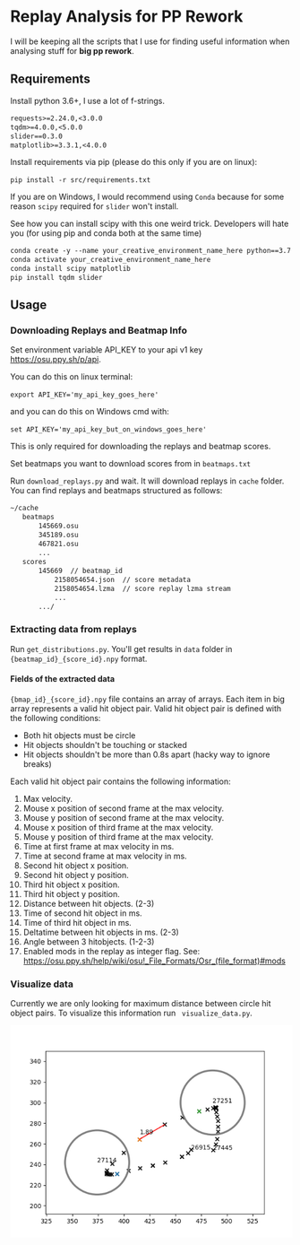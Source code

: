 # Replay Analysis for PP Rework

I will be keeping all the scripts that I use for finding useful information when analysing stuff for **big pp rework**.

## Requirements

Install python 3.6+, I use a lot of f-strings.

```
requests>=2.24.0,<3.0.0
tqdm>=4.0.0,<5.0.0
slider==0.3.0
matplotlib>=3.3.1,<4.0.0
```

Install requirements via pip (please do this only if you are on linux):

`pip install -r src/requirements.txt`

If you are on Windows, I would recommend using `Conda` because for some reason `scipy` required for `slider` won't install.

See how you can install scipy with this one weird trick. Developers will hate you (for using pip and conda both at the same time)
```shell script
conda create -y --name your_creative_environment_name_here python==3.7
conda activate your_creative_environment_name_here
conda install scipy matplotlib
pip install tqdm slider
```

## Usage
### Downloading Replays and Beatmap Info
Set environment variable API_KEY to your api v1 key https://osu.ppy.sh/p/api.

You can do this on linux terminal:

`export API_KEY='my_api_key_goes_here'`

 and you can do this on Windows cmd with:
 
 `set API_KEY='my_api_key_but_on_windows_goes_here'`
 
 This is only required for downloading the replays and beatmap scores. 
 
 Set beatmaps you want to download scores from in `beatmaps.txt`
 
 Run `download_replays.py` and wait. It will download replays in `cache` folder. You can find replays and beatmaps structured as follows:
 
 ```
~/cache
    beatmaps
        145669.osu
        345189.osu
        467821.osu
        ...
    scores
        145669  // beatmap_id
            2158054654.json  // score metadata
            2158054654.lzma  // score replay lzma stream
            ...
        .../    
```

### Extracting data from replays

Run `get_distributions.py`. You'll get results in `data` folder in `{beatmap_id}_{score_id}.npy` format.

#### Fields of the extracted data

`{bmap_id}_{score_id}.npy` file contains an array of arrays. Each item in big array represents a valid hit object pair.
Valid hit object pair is defined with the following conditions:

- Both hit objects must be circle
- Hit objects shouldn't be touching or stacked
- Hit objects shouldn't be more than 0.8s apart (hacky way to ignore breaks)
 
 Each valid hit object pair contains the following information:
 
 1. Max velocity.
 1. Mouse x position of second frame at the max velocity.
 1. Mouse y position of second frame at the max velocity. 
 1. Mouse x position of third frame at the max velocity. 
 1. Mouse y position of third frame at the max velocity.
 1. Time at first frame at max velocity in ms. 
 1. Time at second frame at max velocity in ms. 
 1. Second hit object x position. 
 1. Second hit object y position. 
 1. Third hit object x position. 
 1. Third hit object y position.
 1. Distance between hit objects. (2-3) 
 1. Time of second hit object in ms. 
 1. Time of third hit object in ms. 
 1. Deltatime between hit objects in ms. (2-3)
 1. Angle between 3 hitobjects. (1-2-3) 
 1. Enabled mods in the replay as integer flag. See: https://osu.ppy.sh/help/wiki/osu!_File_Formats/Osr_(file_format)#mods
 
 
### Visualize data

Currently we are only looking for maximum distance between circle hit object pairs. To visualize this information run `
visualize_data.py`.

![image](images/Figure_1.png)
 